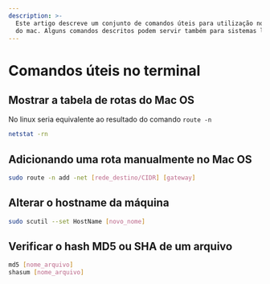 ```yaml
---
description: >-
  Este artigo descreve um conjunto de comandos úteis para utilização no terminal
  do mac. Alguns comandos descritos podem servir também para sistemas linux.
---
```


# Comandos úteis no terminal

## Mostrar a tabela de rotas do Mac OS

No linux seria equivalente ao resultado do comando `route -n`

```bash
netstat -rn
```

## Adicionando uma rota manualmente no Mac OS

```bash
sudo route -n add -net [rede_destino/CIDR] [gateway]
```

## Alterar o hostname da máquina

```bash
sudo scutil --set HostName [novo_nome]
```

## Verificar o hash MD5 ou SHA de um arquivo

```bash
md5 [nome_arquivo]
shasum [nome_arquivo]
```
